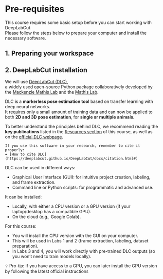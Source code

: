 # Pre-requisites

This course requires some basic setup before you can start working with DeepLabCut.  
Please follow the steps below to prepare your computer and install the necessary software.

## 1. Preparing your workspace

## 2. DeepLabCut installation 

We will use [DeepLabCut (DLC)](https://www.mackenziemathislab.org/deeplabcut),  
a widely used open-source Python package collaboratively developed by the [Mackenzie Mathis Lab](https://www.mackenziemathislab.org/) and the [Mathis Lab](https://mathislab.org/).

DLC is a **markerless pose estimation tool** based on transfer learning with deep neural networks.  
It requires only a small amount of training data and can now be applied to both **2D and 3D pose estimation**, for **single or multiple animals**.

To better understand the principles behind DLC, we recommend reading the **key publications** listed in the [Resources section](https://lizbethmg-teaching.github.io/pose2behav-book/resources.html) of this course, as well as on the [official DLC webpage](https://www.mackenziemathislab.org/deeplabcut).

```{note}
If you use this software in your research, remember to cite it properly:  
➡️ [How to cite DLC](https://deeplabcut.github.io/DeepLabCut/docs/citation.html#)
```
DLC can be used in different ways:

* Graphical User Interface (GUI): for intuitive project creation, labeling, and frame extraction.
* Command line or Python scripts: for programmatic and advanced use.

It can be installed:

* Locally, with either a CPU version or a GPU version (if your laptop/desktop has a compatible GPU).
* On the cloud (e.g., Google Colab).

For this course:

* You will install the CPU version with the GUI on your computer.
* This will be used in Labs 1 and 2 (frame extraction, labeling, dataset preparation).
* In Labs 3 and 4, you will work directly with pre-trained DLC outputs (so you won’t need to train models locally).

💡 Pro-tip: If you have access to a GPU, you can later install the GPU version by following the latest official instructions
